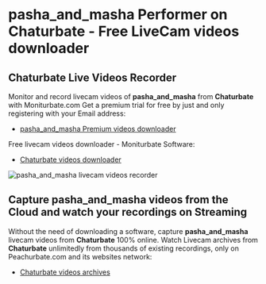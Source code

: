# pasha_and_masha Performer on Chaturbate - Free LiveCam videos downloader

## Chaturbate Live Videos Recorder

Monitor and record livecam videos of **pasha_and_masha** from **Chaturbate** with Moniturbate.com
Get a premium trial for free by just and only registering with your Email address:
* [pasha_and_masha Premium videos downloader](https://moniturbate.com/request-demo-licence-key.html)

Free livecam videos downloader - Moniturbate Software:
* [Chaturbate videos downloader](https://moniturbate.com/moniturbate-download-software.html)

![pasha_and_masha livecam videos recorder](https://peachurnet.com/templates/moniturbate-software.png)


## Capture pasha_and_masha videos from the Cloud and watch your recordings on Streaming

Without the need of downloading a software, capture **pasha_and_masha** livecam videos from **Chaturbate** 100% online.
Watch Livecam archives from **Chaturbate** unlimitedly from thousands of existing recordings, only on Peachurbate.com and its websites network:
* [Chaturbate videos archives](https://peachurnet.com/)